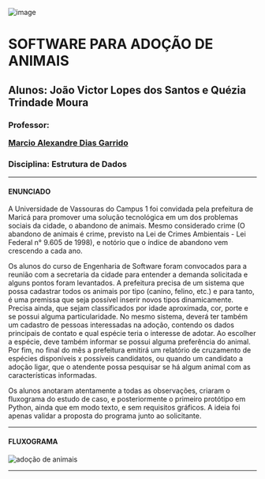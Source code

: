 ![image](https://github.com/Quezia-Moura/P2-Estrutura-de-Dados/assets/102929131/145be61a-2121-45f3-ba86-b1c9efa86c68)


<h1>SOFTWARE PARA ADOÇÃO DE ANIMAIS</h1>
<h2>Alunos: João Victor Lopes dos Santos e Quézia Trindade Moura</h2>
<h3>Professor: 

[Marcio Alexandre Dias Garrido][identificador]

[identificador]: https://github.com/marciogarridoLaCop</h3>
<h3>Disciplina: Estrutura de Dados</h3>
<hr>

<h4>ENUNCIADO</h4>

  A Universidade de Vassouras do Campus 1 foi convidada pela prefeitura de Maricá para promover uma solução tecnológica em um dos problemas sociais da cidade, o abandono de animais. Mesmo considerado crime (O abandono de animais é crime, previsto na Lei de Crimes Ambientais - Lei Federal n° 9.605 de 1998), e notório que o índice de abandono vem crescendo a cada ano.
  
  Os alunos do curso de Engenharia de Software foram convocados para a reunião com a secretaria da cidade para entender a demanda solicitada e alguns pontos foram levantados. A prefeitura precisa de um sistema que possa cadastrar todos os animais por tipo (canino, felino, etc.) e para tanto, é uma premissa que seja possível inserir novos tipos dinamicamente. Precisa ainda, que sejam classificados por idade aproximada, cor, porte e se possui alguma particularidade. No mesmo sistema, deverá ter também um cadastro de
pessoas interessadas na adoção, contendo os dados principais de contato e qual espécie teria o interesse de adotar. Ao escolher a espécie, deve também informar se possui alguma preferência do animal. Por fim, no final do mês a prefeitura emitirá um relatório de cruzamento de espécies disponíveis x possíveis candidatos, ou quando um candidato a adoção ligar, que o atendente possa pesquisar se há algum animal com as características informadas.

  Os alunos anotaram atentamente a todas as observações, criaram o fluxograma do estudo de caso, e posteriormente o primeiro protótipo em Python, ainda que em modo texto, e sem requisitos gráficos. A ideia foi apenas validar a proposta do programa junto ao solicitante.
<hr>

<h4>FLUXOGRAMA</h4>

![adoção de animais](https://github.com/Quezia-Moura/P2-Estrutura-de-Dados/assets/125207561/02468491-3175-410e-9653-836a6da53c9d)

<hr>
